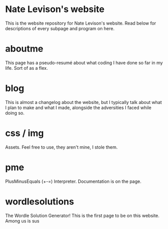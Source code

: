 # Nate Levison's website

This is the website repository for Nate Levison's website.
Read below for descriptions of every subpage and program on
here.

# aboutme

This page has a pseudo-resumé about what coding I have done
so far in my life. Sort of as a flex.

# blog

This is almost a changelog about the website, but I typically
talk about what I plan to make and what I made, alongside the
adversities I faced while doing so.

# css / img

Assets. Feel free to use, they aren't mine, I stole them.

# pme

PlusMinusEquals (+-=) Interpreter. Documentation is on the page.

# wordlesolutions

The Wordle Solution Generator! This is the first page to be on
this website. Among us is sus